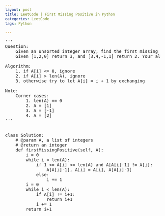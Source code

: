 ```yaml
---
layout: post
title: LeetCode | First Missing Positive in Python
categories: LeetCode
tags: Python

---
```

<!-- import js for mathjax -->
<script src="http://cdn.mathjax.org/mathjax/latest/MathJax.js?config=default"></script>
<script type="text/x-mathjax-config">
MathJax.Hub.Config({
tex2jax: {inlineMath: [['$','$'], ['\\(','\\)']]}
});
</script>


<pre>
'''
Question:
    Given an unsorted integer array, find the first missing positive integer. For example,
    Given [1,2,0] return 3, and [3,4,-1,1] return 2. Your algorithm should run in O(n) time and uses constant space.

Algorithm:
    1. if A[i] <= 0, ignore
    2. if A[i] > len(A), ignore
    3. otherwise try to let A[i] = i + 1 by exchanging

Note:
    Corner cases:
        1. len(A) == 0
        2. A = [1]
        3. A = [-1]
        4. A = [2]
'''


class Solution:
    # @param A, a list of integers
    # @return an integer
    def firstMissingPositive(self, A):
        i = 0
        while i < len(A):
            if 1 <= A[i] <= len(A) and A[A[i]-1] != A[i]:
                A[A[i]-1], A[i] = A[i], A[A[i]-1]
            else:
                i += 1
        i = 0
        while i < len(A):
            if A[i] != i+1:
                return i+1
            i += 1
        return i+1
</pre>
